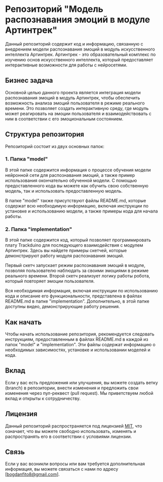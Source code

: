 # Репозиторий "Модель распознавания эмоций в модуле Артинтрек"

Данный репозиторий содержит код и информацию, связанную с внедрением модели распознавания эмоций в модуль искусственного интеллекта Артинтрек. Артинтрек - это образовательный комплекс по изучению основ искусственного интеллекта, который предоставляет интерактивные возможности для работы с нейросетями.

## Бизнес задача

Основной целью данного проекта является интеграция модели распознавания эмоций в модуль Артинтрек, чтобы обеспечить возможность анализа эмоций пользователя в режиме реального времени. Это позволяет создать интерактивную среду, где модуль может реагировать на эмоции пользователя и взаимодействовать с ним в соответствии с его эмоциональным состоянием.

## Структура репозитория

Репозиторий состоит из двух основных папок:

### 1. Папка "model"

В этой папке содержится информация о процессе обучения модели нейронной сети для распознавания эмоций, а также пример использования окончательно обученной модели. С помощью предоставленного кода вы можете как обучить свою собственную модель, так и использовать предоставленную модель.

В папке "model" также присутствуют файлы README.md, которые содержат всю необходимую информацию, включая инструкции по установке и использованию модели, а также примеры кода для начала работы.

### 2. Папка "implementation"

В этой папке содержится код, который позволяет программировать плату Trackduino для последующего взаимодействия с модулем Артинтрек. Здесь вы найдете примеры скетчей, которые демонстрируют работу модуля распознавания эмоций. 

Первый скетч запускает режим распознавания эмоций в модуле, позволяя пользователю наблюдать за своими эмоциями в режиме реального времени. Второй скетч реализует логику работы робота, который повторяет эмоции пользователя. 

Вся необходимая информация, включая инструкции по использованию кода и описание его функциональности, представлена в файлах README.md в папке "implementation". Дополнительно, в этой папке доступны видео, демонстрирующие работу решения.

## Как начать

Чтобы начать использование репозитория, рекомендуется следовать инструкциям, предоставленным в файлах README.md в каждой из папок "model" и "implementation". Эти файлы содержат информацию о необходимых зависимостях, установке и использовании моделей и кода.

## Вклад

Если у вас есть предложения или улучшения, вы можете создать ветку (branch) в репозитории, внести изменения и предложить свои изменения через пул-реквест (pull request). Мы приветствуем любой вклад и открыты к сотрудничеству.

## Лицензия

Данный репозиторий распространяется под лицензией [MIT](https://opensource.org/licenses/MIT), что означает, что вы можете свободно использовать, изменять и распространять его в соответствии с условиями лицензии.

## Связь

Если у вас возникли вопросы или вам требуется дополнительная информация, вы можете связаться с нами по адресу [bogdanfito8@gmail.com].
